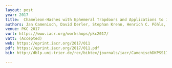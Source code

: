 ```yaml
---
layout: post
year: 2017
title:  Chameleon-Hashes with Ephemeral Trapdoors and Applications to Invisible Sanitizable Signatures
authors: Jan Camenisch, David Derler, Stephan Krenn, Henrich C. Pöhls, Kai Samelin, Daniel Slamanig
venue: PKC 2017
vurl: https://www.iacr.org/workshops/pkc2017/
vatt: (Accepted)
web: https://eprint.iacr.org/2017/011
pdf: https://eprint.iacr.org/2017/011.pdf
bib: http://dblp.uni-trier.de/rec/bibtex/journals/iacr/CamenischDKPSS17

---
```


